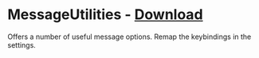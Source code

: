 # MessageUtilities - [Download](https://raw.githubusercontent.com/mwittrien/BetterDiscordAddons/master/Plugins/MessageUtilities/MessageUtilities.plugin.js)

Offers a number of useful message options. Remap the keybindings in the settings.
